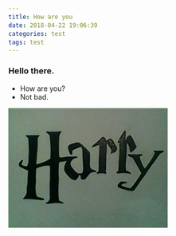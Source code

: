 ```yaml
---
title: How are you
date: 2018-04-22 19:06:39
categories: test
tags: test
---
```


### Hello there.

* How are you?
* Not bad.

![Harry potter](img/harry.jpg)